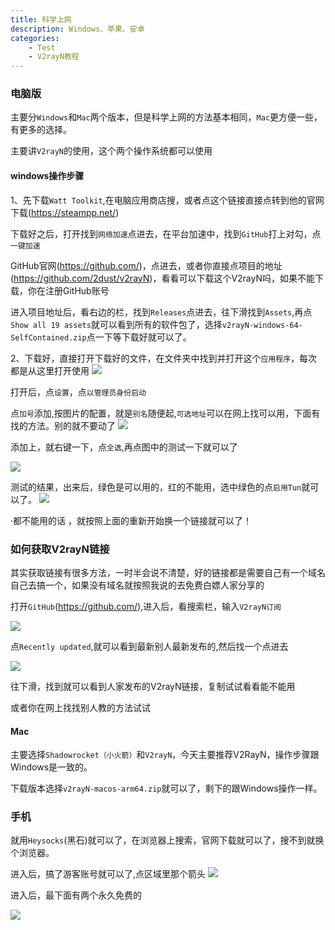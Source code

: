 ```yaml
---
title: 科学上网
description: Windows、苹果、安卓
categories:
    - Test
    - V2rayN教程
---
```



### 电脑版

主要分`Windows`和`Mac`两个版本，但是科学上网的方法基本相同，`Mac`更方便一些，有更多的选择。

主要讲`V2rayN`的使用，这个两个操作系统都可以使用

#### windows操作步骤

1、先下载`Watt Toolkit`,在电脑应用商店搜，或者点这个链接直接点转到他的官网下载(https://steampp.net/)

 下载好之后，打开找到`网络加速`点进去，在平台加速中，找到`GitHub`打上对勾，点`一键加速`

 GitHub官网(https://github.com/)，点进去，或者你直接点项目的地址(https://github.com/2dust/v2rayN)，看看可以下载这个V2rayN吗，如果不能下载，你在注册GitHub账号

 进入项目地址后，看右边的栏，找到`Releases`点进去，往下滑找到`Assets`,再点`Show all 19 assets`就可以看到所有的软件包了，选择`v2rayN-windows-64-SelfContained.zip`点一下等下载好就可以了。

2、下载好，直接打开下载好的文件，在文件夹中找到并打开这个`应用程序`，每次都是从这里打开使用
 ![](https://telegraph-image-5tj.pages.dev/file/AgACAgUAAyEGAAS6dLpwAAMOaP3S4O-OPbe8LNbOoCdeymnO77YAAt0LaxvkPOlXX-alcDD6JsYBAAMCAAN4AAM2BA.png)

 打开后，点`设置`，点`以管理员身份启动`

 点`加号`添加,按图片的配置，就是`别名`随便起,`可选地址`可以在网上找可以用，下面有找的方法。别的就不要动了
 ![](https://telegraph-image-5tj.pages.dev/file/AgACAgUAAyEGAAS6dLpwAAMPaP3WVKAndEQVZckXQM7h2V6W4b8AAvALaxvkPOlXLzt4Mjizq0YBAAMCAAN4AAM2BA.png)

 添加上，就右键一下，点`全选`,再点图中的测试一下就可以了

 ![](https://telegraph-image-5tj.pages.dev/file/AgACAgUAAyEGAAS6dLpwAAMQaP3XfuTnpxRmV0ydWOSD5IuklxAAAvcLaxvkPOlXIEKyM_Ps140BAAMCAAN4AAM2BA.png)

 测试的结果，出来后，绿色是可以用的，红的不能用，选中绿色的点`启用Tun`就可以了。
 ![](https://telegraph-image-5tj.pages.dev/file/AgACAgUAAyEGAAS6dLpwAAMRaP3YC1B7YeZMgkNLueI6F1jw7WUAAgQMaxvkPOlXcC0k2lhuxMkBAAMCAAN5AAM2BA.png)

 ·都不能用的话 ，就按照上面的重新开始换一个链接就可以了！


### 如何获取V2rayN链接

其实获取链接有很多方法，一时半会说不清楚，好的链接都是需要自己有一个域名自己去搞一个，如果没有域名就按照我说的去免费白嫖人家分享的

打开`GitHub`(https://github.com/),进入后，看搜索栏，输入`V2rayN订阅`

![](https://telegraph-image-5tj.pages.dev/file/AgACAgUAAyEGAAS6dLpwAAMUaP3by_opF_O_Qi5aE81XLwvi_RwAAhcMaxvkPOlXgZxfRAay-akBAAMCAAN3AAM2BA.png)

点`Recently updated`,就可以看到最新别人最新发布的,然后找一个点进去

![](https://telegraph-image-5tj.pages.dev/file/AgACAgUAAyEGAAS6dLpwAAMVaP3cKF4GrhKSdt_HOObQLw0tiOYAAhkMaxvkPOlX5ynMSUXTx8YBAAMCAAN4AAM2BA.png)

往下滑，找到就可以看到人家发布的V2rayN链接，复制试试看看能不能用

或者你在网上找找别人教的方法试试




#### Mac

主要选择`Shadowrocket（小火箭）`和`V2rayN`，今天主要推荐V2RayN，操作步骤跟Windows是一致的。

下载版本选择`v2rayN-macos-arm64.zip`就可以了，剩下的跟Windows操作一样。

### 手机

就用`Heysocks`(黑石)就可以了，在浏览器上搜索，官网下载就可以了，搜不到就换个浏览器。

进入后，搞了游客账号就可以了,点区域里那个箭头
![](https://telegraph-image-5tj.pages.dev/file/AgACAgUAAyEGAAS6dLpwAAMSaP3ZAkXDVShutEDCjUA8NJ-qqHcAAgkMaxvkPOlXFVBIAQO47CkBAAMCAAN3AAM2BA.png)

进入后，最下面有两个永久免费的

![](https://telegraph-image-5tj.pages.dev/file/AgACAgUAAyEGAAS6dLpwAAMTaP3ZWpt8cnLSq6tdpD1X-t55nYgAAhMMaxvkPOlXhxuSPvG9lf8BAAMCAAN3AAM2BA.png)
